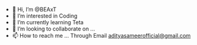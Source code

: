 - 👋 Hi, I’m @BEAxT
- 👀 I’m interested in Coding
- 🌱 I’m currently learning Teta
- 💞️ I’m looking to collaborate on ...
- 📫 How to reach me ...
     Through Email adityasameerofficial@gmail.com

<!---
BEAxT/BEAxT is a ✨ special ✨ repository because its `README.md` (this file) appears on your GitHub profile.
You can click the Preview link to take a look at your changes.
--->
